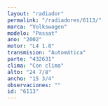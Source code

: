 ```yaml
---
layout: "radiador"
permalink: "/radiadores/6113/"
marca: "Volkswagen"
modelo: "Passat"
ano: "2002"
motor: "L4 1.8"
transmision: "Automática"
parte: "432631"
clima: "Con clima"
alto: "24 7/8"
ancho: "15 3/4"
observaciones: ""
id: "6113"
---
```


